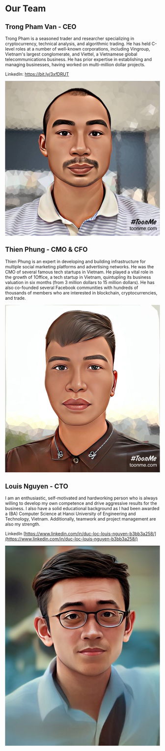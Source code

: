 # Our Team

## Trong Pham Van - CEO

Trong Pham is a seasoned trader and researcher specializing in cryptocurrency, technical analysis, and algorithmic trading. He has held C-level roles at a number of well-known corporations, including Vingroup, Vietnam's largest conglomerate, and Viettel, a Vietnamese global telecommunications business. He has prior expertise in establishing and managing businesses, having worked on multi-million dollar projects.

LinkedIn: https://bit.ly/3xfDRUT

![](<../.gitbook/assets/image (8).png>)

## Thien Phung - CMO & CFO

Thien Phung is an expert in developing and building infrastructure for multiple social marketing platforms and advertising networks. He was the CMO of several famous tech startups in Vietnam. He played a vital role in the growth of 1Office, a tech startup in Vietnam, quintupling its business valuation in six months (from 3 million dollars to 15 million dollars). He has also co-founded several Facebook communities with hundreds of thousands of members who are interested in blockchain, cryptocurrencies, and trade.

![](../.gitbook/assets/image.png)

## Louis Nguyen - CTO

I am an enthusiastic, self-motivated and hardworking person who is always willing to develop my own competence and drive aggressive results for the business. I also have a solid educational background as I had been awarded a (BA) Computer Science at Hanoi University of Engineering and Technology, Vietnam. Additionally, teamwork and project management are also my strength.

LinkedIn [https://www.linkedin.com/in/duc-loc-louis-nguyen-b3bb3a258/](https://www.linkedin.com/in/duc-loc-louis-nguyen-b3bb3a258/)

![](<../.gitbook/assets/image (10).png>)
